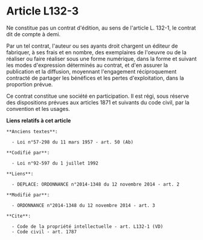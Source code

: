 # Article L132-3

Ne constitue pas un contrat d'édition, au sens de l'article L. 132-1, le contrat dit de compte à demi. 

Par un tel contrat, l'auteur ou ses ayants droit chargent un éditeur de fabriquer, à ses frais et en nombre, des exemplaires
de l'oeuvre ou de la réaliser ou faire réaliser sous une forme numérique, dans la forme et suivant les modes d'expression
déterminés au contrat, et d'en assurer la publication et la diffusion, moyennant l'engagement réciproquement contracté de
partager les bénéfices et les pertes d'exploitation, dans la proportion prévue. 

Ce contrat constitue une société en participation. Il est régi, sous réserve des dispositions prévues aux articles 1871 et
suivants du code civil, par la convention et les usages.

**Liens relatifs à cet article**

	**Anciens textes**:

	  - Loi n°57-298 du 11 mars 1957 - art. 50 (Ab)

	**Codifié par**:

	  - Loi n°92-597 du 1 juillet 1992

	**Liens**:

	  - DEPLACE: ORDONNANCE n°2014-1348 du 12 novembre 2014 - art. 2

	**Modifié par**:

	  - ORDONNANCE n°2014-1348 du 12 novembre 2014 - art. 3

	**Cite**:

	  - Code de la propriété intellectuelle - art. L132-1 (VD)
	  - Code civil - art. 1787
